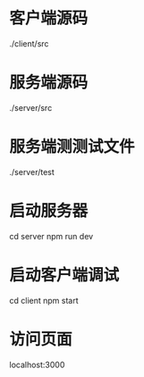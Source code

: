 # 客户端源码
./client/src
# 服务端源码
./server/src
# 服务端测测试文件
./server/test
# 启动服务器
cd server
npm run dev
# 启动客户端调试
cd client
npm start
# 访问页面
localhost:3000